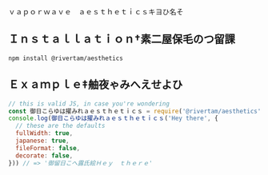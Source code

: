 ｖａｐｏｒｗａｖｅ　ａｅｓｔｈｅｔｉｃｓキヨひ名そ


Ｉｎｓｔａｌｌａｔｉｏｎ†素二屋保毛のつ留課
-------

 `npm install @rivertam/aesthetics`

Ｅｘａｍｐｌｅ‡舳夜ゃみへえせよひ
-------

```javascript
// this is valid JS, in case you're wondering
const 御日こらゆは擢みれａｅｓｔｈｅｔｉｃｓ = require('@rivertam/aesthetics')
console.log(御日こらゆは擢みれａｅｓｔｈｅｔｉｃｓ('Hey there', {
  // these are the defaults
  fullWidth: true,
  japanese: true,
  fileFormat: false,
  decorate: false,
})) // => '御留日こへ露氏絵Ｈｅｙ　ｔｈｅｒｅ'
```

